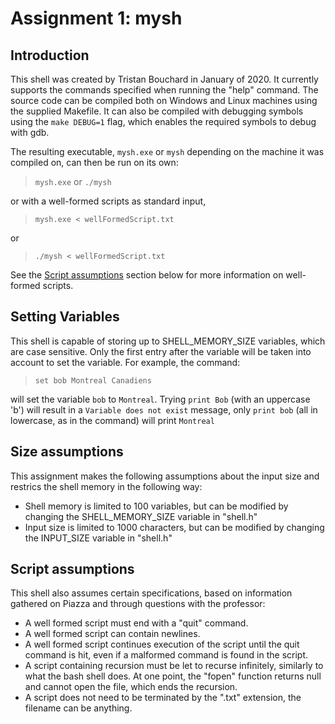 # Assignment 1: mysh

## Introduction
This shell was created by Tristan Bouchard in January of 2020. It currently supports the commands specified when running the "help" command. The source code can be compiled both on Windows and Linux machines using the supplied Makefile. It can also be compiled with debugging symbols using the `make DEBUG=1` flag, which enables the required symbols to debug with gdb.

The resulting executable, `mysh.exe` or `mysh` depending on the machine it was compiled on, can then be run on its own:

> `mysh.exe` or `./mysh`

 or with a well-formed scripts as standard input,

> `mysh.exe < wellFormedScript.txt`

or
>`./mysh < wellFormedScript.txt`

See the [Script assumptions](#scriptAssumptions) section below for more information on well-formed scripts.


## Setting Variables
This shell is capable of storing up to SHELL_MEMORY_SIZE variables, which are case sensitive. Only the first entry after the variable will be taken into account to set the variable. For example, the command:

> `set bob Montreal Canadiens`

will set the variable `bob` to `Montreal`. Trying `print Bob` (with an uppercase 'b') will result in a `Variable does not exist` message, only `print bob` (all in lowercase, as in the command) will print `Montreal`

## Size assumptions
This assignment makes the following assumptions about the input size and restrics the shell memory in the following way:

- Shell memory is limited to 100 variables, but can be modified by changing the SHELL_MEMORY_SIZE variable in "shell.h"
- Input size is limited to 1000 characters, but can be modified by changing the INPUT_SIZE variable in "shell.h"

## Script assumptions<a name="scriptAssumptions"></a>
This shell also assumes certain specifications, based on information gathered on Piazza and through questions with the professor:
- A well formed script must end with a "quit" command.
- A well formed script can contain newlines.
- A well formed script continues execution of the script until the quit command is hit, even if a malformed command is found in the script.
- A script containing recursion must be let to recurse infinitely, similarly to what the bash shell does. At one point, the "fopen" function returns null and cannot open the file, which ends the recursion.
- A script does not need to be terminated by the ".txt" extension, the filename can be anything.

